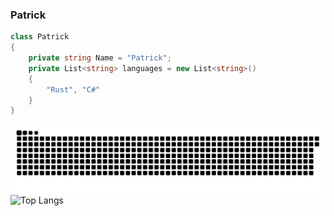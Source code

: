### Patrick  
```cs
class Patrick
{
    private string Name = "Patrick";
    private List<string> languages = new List<string>()
    {
        "Rust", "C#"
    }
}
```
![snake gif](https://github.com/Patrickooos/Patrickooos/blob/output/github-contribution-grid-snake.svg)
![Top Langs](https://github-readme-stats.vercel.app/api/top-langs/?username=Patrickooos&theme=tokyonight)
